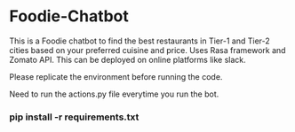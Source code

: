 # Foodie-Chatbot
This is a Foodie chatbot to find the best restaurants in Tier-1 and Tier-2 cities based on your preferred cuisine and price. 
Uses Rasa framework and Zomato API. This can be deployed on online platforms like slack.

Please replicate the environment before running the code.

Need to run the actions.py file everytime you run the bot.

### pip install -r requirements.txt
